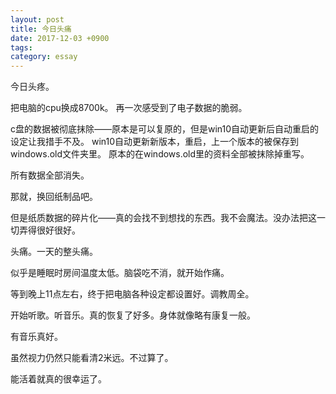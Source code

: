 ```yaml
---
layout: post
title: 今日头痛
date: 2017-12-03 +0900
tags: 
category: essay
---
```


今日头疼。

把电脑的cpu换成8700k。
再一次感受到了电子数据的脆弱。

c盘的数据被彻底抹除——原本是可以复原的，但是win10自动更新后自动重启的设定让我措手不及。
win10自动更新新版本，重启，上一个版本的被保存到windows.old文件夹里。
原本的在windows.old里的资料全部被抹除掉重写。

所有数据全部消失。

那就，换回纸制品吧。

但是纸质数据的碎片化——真的会找不到想找的东西。我不会魔法。没办法把这一切弄得很好很好。

头痛。一天的整头痛。

似乎是睡眠时房间温度太低。脑袋吃不消，就开始作痛。

等到晚上11点左右，终于把电脑各种设定都设置好。调教周全。

开始听歌。听音乐。真的恢复了好多。身体就像略有康复一般。

有音乐真好。

虽然视力仍然只能看清2米远。不过算了。

能活着就真的很幸运了。
